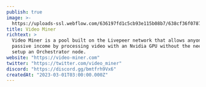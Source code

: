```yaml
---
publish: true
image: >-
  https://uploads-ssl.webflow.com/636197fd1c5cb93e115b08b7/638cf36f0787c71328e95275__vm_logo_3_VM_Logo_4-07-07-07-07.svg
title: Video Miner
richtext: >
  Video Miner is a pool built on the Livepeer network that allows anyone to earn
  passive income by processing video with an Nvidia GPU without the need to
  setup an Orchestrator node.
website: "https://video-miner.com"
twitter: "https://twitter.com/video_miner"
discord: "https://discord.gg/bmtfrh9Vx6"
createdAt: "2023-03-01T03:00:00.000Z"
---
```

